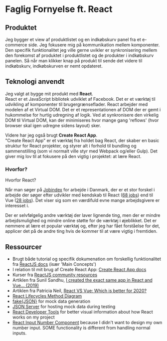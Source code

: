 # Faglig Fornyelse ft. React

## Produktet
Jeg bygger et view af produktlistet og en indkøbskurv panel fra et e-commerce side. Jeg fokusere mig på kommunikation mellem komponenter. Den specifik funktionalitet jeg ville gerne uvikler er synkronisering mellem den forekomst af produktet i produktlistet og de produkter i indkøbskurv panelen. Så når man klikker knap på produkt til sende det videre til indkøbskurv, indkøbskurven er nemt opdateret.

## Teknologi anvendt
Jeg valgt at bygge mit produkt med **React**. \
React er et JavaScript bibliotek udviklet af Facebook. Det er et værktøj til udvikling af komponenter til brugergrænseflader. React arbejder med modelen af et Virtual DOM. Det er et representationen af DOM der er gemt i hukommelse for hurtig udregning af logik. Ved at synkronisere den virkelig DOM til Virtual DOM, kan der minimiseres hvor mange gang 'reflows' (hvor browser skal igen udregne sidens layout) sker.

Videre har jeg også brugt **Create React App**. \
"Create React App" er et værktøj fra holdet bag React, der skaber en basic struktur for React projekter, og styrer alt i forhold til bundling og sammenstilling (som vi normalt ville styr med Webpack og/eller Gulp). Det giver mig lov til at fokusere på den vigtig i projektet: at lære React.

### Hvorfor?
Hvorfor React?

Når man søger på [Jobindex](https://www.jobindex.dk/) for arbejde i Danmark, der er et stor forskel i arbejde der søger efter udvikler med kendskab til React ([68 jobs](https://www.jobindex.dk/jobsoegning/danmark?q=react)) end til Vue ([28 jobs](https://www.jobindex.dk/jobsoegning/danmark?q=vue)). Det viser sig som en værdifuld evne mange arbejdsgivere er interesset i.

Der er selvfølgelig andre værktøj der laver lignende ting, men der er mindre arbejdsmulighed og mindre online støtte for de værktøj i øjeblikket. Det er nemmere at lære et popular værktøj og, efter jeg har fået forståelse for det, applicer det på de andre ting hvis de kommer til at være vigtig i fremtiden.

## Ressourcer
- Brugt både tutorial og specifik dokumenation om forskellig funktionalitet fra [ReactJS docs](https://reactjs.org/docs/getting-started.html) (især 'Main Concepts')
- I relation til mit brug af Create React App: [Create React App docs](https://create-react-app.dev/docs/getting-started)
- Kurser fra [ReactJS community resources](https://reactjs.org/community/courses.html)
- Artiklen fra Sunil Sandhu, [I created the exact same app in React and Vue... (2019)](https://medium.com/javascript-in-plain-english/i-created-the-exact-same-app-in-react-and-vue-here-are-the-differences-2019-edition-42ba2cab9e56)
- Artiklen fra Patricia Neil, [React VS Vue: Which is better for 2020?](https://medium.com/@patricianeil248/react-vs-vue-which-is-better-for-2020-c484f22c67a8)
- [React Lifecycles Method Diagram](http://projects.wojtekmaj.pl/react-lifecycle-methods-diagram/)
- [fake{JSON}](https://fakejson.com/) for mock data generation
- [JSON Server](https://github.com/typicode/json-server) for hosting mock data during testing
- [React Developer Tools](https://addons.mozilla.org/en-US/firefox/addon/react-devtools/) for better visual information about how React works on my project
- [React Input Number Component](http://react-component.github.io/input-number/) because I didn't want to design my own number input. SOME functionality is different from handling normal inputs.